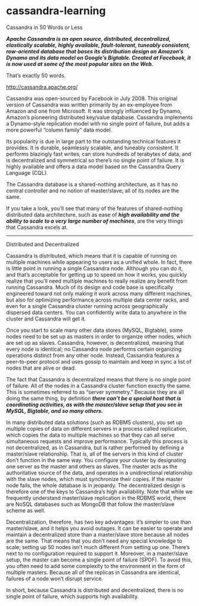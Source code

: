 # cassandra-learning

Cassandra in 50 Words or Less

***Apache Cassandra is an open source, distributed, decentralized, elastically scalable, highly available, fault-tolerant, tuneably consistent, row-oriented database that bases its distribution design on Amazon’s Dynamo and its data model on Google’s Bigtable.  Created at Facebook, it is now used at some of the most popular sites on the Web.***

That’s exactly 50 words.



http://cassandra.apache.org/

Cassandra was open-sourced by Facebook in July 2008. This original version of Cassandra was written primarily by an ex-employee from Amazon and one from Microsoft. It was strongly influenced by Dynamo, Amazon’s pioneering distributed key/value database. Cassandra implements a Dynamo-style replication model with no single point of failure, but adds a more powerful “column family” data model.


Its popularity is due in large part to the outstanding technical features it provides. It is durable, seamlessly scalable, and tuneably consistent. It performs blazingly fast writes, can store hundreds of terabytes of data, and is decentralized and symmetrical so there’s no single point of failure. It is highly available and offers a data model based on the Cassandra Query Language (CQL).


The Cassandra database is a shared-nothing architecture, as it has no central controller and no notion of master/slave; all of its nodes are the same.

If you take a look, you’ll see that many of the features of shared-nothing distributed data architecture, such as ease of ***high availability and the ability to scale to a very large number of machines***, are the very things that Cassandra excels at.





-----------------------------------------------------------------------------------------------------------------


Distributed and Decentralized

Cassandra is distributed, which means that it is capable of running on multiple machines while appearing to users as a unified whole.   In fact, there is little point in running a single Cassandra node. Although you can do it, and that’s acceptable for getting up to speed on how it works, you quickly realize that you’ll need multiple machines to really realize any benefit from running Cassandra. Much of its design and code base is specifically engineered toward not only making it work across many different machines, but also for optimizing performance across multiple data center racks, and even for a single Cassandra cluster running across geographically dispersed data centers. You can confidently write data to anywhere in the cluster and Cassandra will get it.

Once you start to scale many other data stores (MySQL, Bigtable), some nodes need to be set up as masters in order to organize other nodes, which are set up as slaves. Cassandra, however, is decentralized, meaning that every node is identical; no Cassandra node performs certain organizing operations distinct from any other node. Instead, Cassandra features a peer-to-peer protocol and uses gossip to maintain and keep in sync a list of nodes that are alive or dead.



The fact that Cassandra is decentralized means that there is no single point of failure. All of the nodes in a Cassandra cluster function exactly the same. This is sometimes referred to as “server symmetry.” Because they are all doing the same thing, by definition ***there can’t be a special host that is coordinating activities, as with the master/slave setup that you see in MySQL, Bigtable, and so many others.***

In many distributed data solutions (such as RDBMS clusters), you set up multiple copies of data on different servers in a process called replication, which copies the data to multiple machines so that they can all serve simultaneous requests and improve performance. Typically this process is not decentralized, as in Cassandra, but is rather performed by defining a master/slave relationship. That is, all of the servers in this kind of cluster don’t function in the same way. You configure your cluster by designating one server as the master and others as slaves. The master acts as the authoritative source of the data, and operates in a unidirectional relationship with the slave nodes, which must synchronize their copies. If the master node fails, the whole database is in jeopardy. The decentralized design is therefore one of the keys to Cassandra’s high availability. Note that while we frequently understand master/slave replication in the RDBMS world, there are NoSQL databases such as MongoDB that follow the master/slave scheme as well.

Decentralization, therefore, has two key advantages: it’s simpler to use than master/slave, and it helps you avoid outages. It can be easier to operate and maintain a decentralized store than a master/slave store because all nodes are the same. That means that you don’t need any special knowledge to scale; setting up 50 nodes isn’t much different from setting up one. There’s next to no configuration required to support it. Moreover, in a master/slave setup, the master can become a single point of failure (SPOF). To avoid this, you often need to add some complexity to the environment in the form of multiple masters. Because all of the replicas in Cassandra are identical, failures of a node won’t disrupt service.

In short, because Cassandra is distributed and decentralized, there is no single point of failure, which supports high availability.





